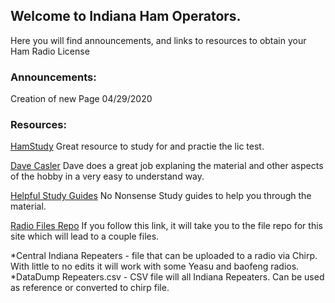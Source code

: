 ## Welcome to Indiana Ham Operators.

Here you will find announcements, and links to resources to obtain your Ham Radio License


### Announcements:

Creation of new Page 04/29/2020



### Resources:

[HamStudy](http://www.hamstudy.org)
Great resource to study for and practie the lic test.

[Dave Casler](https://www.youtube.com/channel/UCaBtYooQdmNzq63eID8RaLQ)
Dave does a great job explaning the material and other aspects of the hobby in a very easy to understand way.

[Helpful Study Guides](https://www.kb6nu.com/study-guides/)
No Nonsense Study guides to help you through the material.

[Radio Files Repo](https://github.com/inhamoperators/inhamoperators.github.io)
If you follow this link, it will take you to the file repo for this site which will lead to a couple files.

*Central Indiana Repeaters  -  file that can be uploaded to a radio via Chirp.  With little to no edits it will work with some Yeasu and baofeng radios.
*DataDump Repeaters.csv -  CSV file will all Indiana Repeaters.   Can be used as reference or converted to chirp file.


